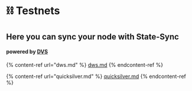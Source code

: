 # ⛓ Testnets

## Here you can sync your node with State-Sync

#### powered by [DVS](https://validators.network/)

{% content-ref url="dws.md" %}
[dws.md](dws.md)
{% endcontent-ref %}

{% content-ref url="quicksilver.md" %}
[quicksilver.md](quicksilver.md)
{% endcontent-ref %}
